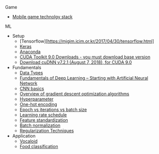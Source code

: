 Game
* [Mobile game technolgy stack](https://github.com/goopymoon/goopymoon.github.io/blob/master/mobile_game_technology_stack.md)

ML 
* Setup
  * [Tensorflow][https://mjgim.icim.or.kr/2017/04/30/tensorflow.html]
  * [Keras](https://keras.io/#installation)
  * [Anaconda](https://conda.io/docs/user-guide/install/windows.html)
  * [CUDA Toolkit 9.0 Downloads - you must download base version](https://developer.nvidia.com/cuda-90-download-archive?target_os=Windows&target_arch=x86_64&target_version=10&target_type=exelocal)
  * [Download cuDNN v7.2.1 (August 7, 2018), for CUDA 9.0](https://developer.nvidia.com/rdp/cudnn-download)
* Fundamentals
  * [Data Types](http://scikit-image.org/docs/dev/user_guide/data_types.html)
  * [Fundamentals of Deep Learning – Starting with Artificial Neural Network](https://www.analyticsvidhya.com/blog/2016/03/introduction-deep-learning-fundamentals-neural-networks/)
  * [CNN basics](https://tykimos.github.io/2017/01/27/CNN_Layer_Talk/)
  * [Overview of gradient descent optimization algorithms](http://ruder.io/optimizing-gradient-descent/)
  * [Hyperparameter](https://www.quora.com/What-are-hyperparameters-in-machine-learning)
  * [One-hot encoding](https://hackernoon.com/what-is-one-hot-encoding-why-and-when-do-you-have-to-use-it-e3c6186d008f)
  * [Epoch vs iterations vs batch size](https://towardsdatascience.com/epoch-vs-iterations-vs-batch-size-4dfb9c7ce9c9)
  * [Learning rate schedule](https://towardsdatascience.com/learning-rate-schedules-and-adaptive-learning-rate-methods-for-deep-learning-2c8f433990d1)
  * [Feature standardization](http://sebastianraschka.com/Articles/2014_about_feature_scaling.html)
  * [Batch normalization](https://shuuki4.wordpress.com/2016/01/13/batch-normalization-%EC%84%A4%EB%AA%85-%EB%B0%8F-%EA%B5%AC%ED%98%84/)
  * [Regularization Techniques](https://www.analyticsvidhya.com/blog/2018/04/fundamentals-deep-learning-regularization-techniques/)
* Application
  * [Vocaloid](https://github.com/goopymoon/goopymoon.github.io/blob/master/MMD.md)
  * [Food classification](https://github.com/goopymoon/goopymoon.github.io/blob/master/food_classification.md)
